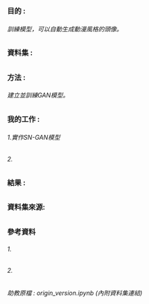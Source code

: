 ### 目的 :
###### 訓練模型，可以自動生成動漫風格的頭像。

### 資料集 : 
###### 

### 方法 : 
###### 建立並訓練GAN模型。

### 我的工作 :
###### 1.實作SN-GAN模型
###### 2.

### 結果 :
###### 

### 資料集來源:
###### 

### 參考資料
###### 1.
###### 2.

###### 助教原檔 : origin_version.ipynb (內附資料集連結)
